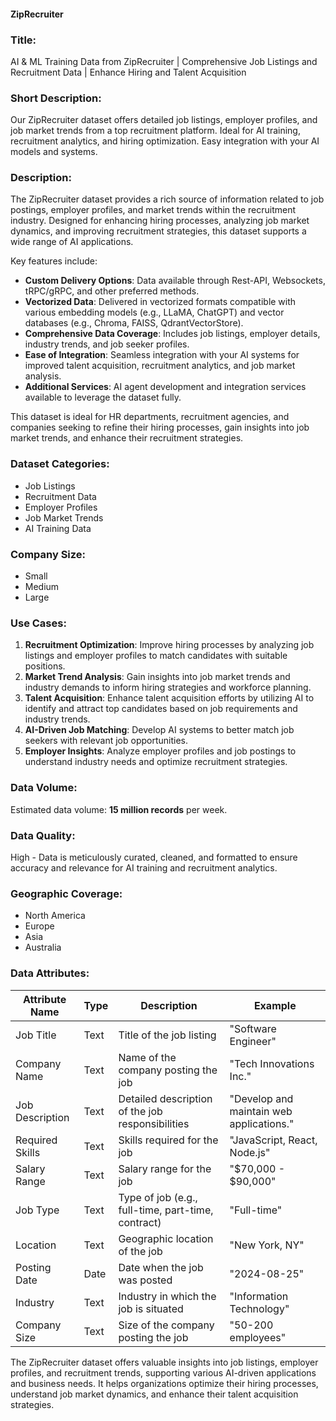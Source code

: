 #### ZipRecruiter

### Title:
AI & ML Training Data from ZipRecruiter | Comprehensive Job Listings and Recruitment Data | Enhance Hiring and Talent Acquisition

### Short Description:
Our ZipRecruiter dataset offers detailed job listings, employer profiles, and job market trends from a top recruitment platform. Ideal for AI training, recruitment analytics, and hiring optimization. Easy integration with your AI models and systems.

### Description:
The ZipRecruiter dataset provides a rich source of information related to job postings, employer profiles, and market trends within the recruitment industry. Designed for enhancing hiring processes, analyzing job market dynamics, and improving recruitment strategies, this dataset supports a wide range of AI applications.

Key features include:
- **Custom Delivery Options**: Data available through Rest-API, Websockets, tRPC/gRPC, and other preferred methods.
- **Vectorized Data**: Delivered in vectorized formats compatible with various embedding models (e.g., LLaMA, ChatGPT) and vector databases (e.g., Chroma, FAISS, QdrantVectorStore).
- **Comprehensive Data Coverage**: Includes job listings, employer details, industry trends, and job seeker profiles.
- **Ease of Integration**: Seamless integration with your AI systems for improved talent acquisition, recruitment analytics, and job market analysis.
- **Additional Services**: AI agent development and integration services available to leverage the dataset fully.

This dataset is ideal for HR departments, recruitment agencies, and companies seeking to refine their hiring processes, gain insights into job market trends, and enhance their recruitment strategies.

### Dataset Categories:
- Job Listings
- Recruitment Data
- Employer Profiles
- Job Market Trends
- AI Training Data

### Company Size:
- Small
- Medium
- Large

### Use Cases:
1. **Recruitment Optimization**: Improve hiring processes by analyzing job listings and employer profiles to match candidates with suitable positions.
2. **Market Trend Analysis**: Gain insights into job market trends and industry demands to inform hiring strategies and workforce planning.
3. **Talent Acquisition**: Enhance talent acquisition efforts by utilizing AI to identify and attract top candidates based on job requirements and industry trends.
4. **AI-Driven Job Matching**: Develop AI systems to better match job seekers with relevant job opportunities.
5. **Employer Insights**: Analyze employer profiles and job postings to understand industry needs and optimize recruitment strategies.

### Data Volume:
Estimated data volume: **15 million records** per week.

### Data Quality:
High - Data is meticulously curated, cleaned, and formatted to ensure accuracy and relevance for AI training and recruitment analytics.

### Geographic Coverage:
- North America
- Europe
- Asia
- Australia

### Data Attributes:

| Attribute Name          | Type    | Description                                         | Example                                       |
|-------------------------|---------|-----------------------------------------------------|-----------------------------------------------|
| Job Title               | Text    | Title of the job listing                            | "Software Engineer"                           |
| Company Name            | Text    | Name of the company posting the job                 | "Tech Innovations Inc."                       |
| Job Description         | Text    | Detailed description of the job responsibilities    | "Develop and maintain web applications."      |
| Required Skills         | Text    | Skills required for the job                         | "JavaScript, React, Node.js"                  |
| Salary Range            | Text    | Salary range for the job                            | "$70,000 - $90,000"                           |
| Job Type                | Text    | Type of job (e.g., full-time, part-time, contract)  | "Full-time"                                   |
| Location                | Text    | Geographic location of the job                      | "New York, NY"                                |
| Posting Date            | Date    | Date when the job was posted                        | "2024-08-25"                                  |
| Industry                | Text    | Industry in which the job is situated                | "Information Technology"                      |
| Company Size            | Text    | Size of the company posting the job                  | "50-200 employees"                            |

The ZipRecruiter dataset offers valuable insights into job listings, employer profiles, and recruitment trends, supporting various AI-driven applications and business needs. It helps organizations optimize their hiring processes, understand job market dynamics, and enhance their talent acquisition strategies.